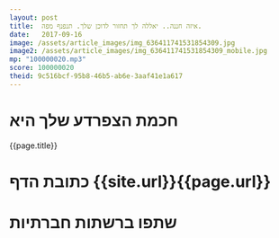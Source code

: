 ```yaml
---
layout: post
title:  איזה חננה.. יאללה לך תחזור לדוכן שלך. תנפנף מפה.
date:   2017-09-16
image: /assets/article_images/img_636411741531854309.jpg
image2: /assets/article_images/img_636411741531854309_mobile.jpg
mp: "100000020.mp3"
score: 100000020
theid: 9c516bcf-95b8-46b5-ab6e-3aaf41e1a617
---
```

# חכמת הצפרדע שלך היא
{{page.title}}

# כתובת הדף {{site.url}}{{page.url}}
# שתפו ברשתות חברתיות